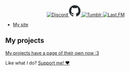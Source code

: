 <div style="text-align: center; align-content: center; margin-left: auto; margin-right: auto;">
    <a href="https://discord.com/users/718850508135333919" style="display: inline">
        <img src="https://assets-global.website-files.com/6257adef93867e50d84d30e2/636e0a69f118df70ad7828d4_icon_clyde_blurple_RGB.svg" width="35px" height="35px" alt="Discord">
    </a>
    <a href="https://github.com/strawmelonjuice/">
        <img src="/assets/img/svg/github-mark.svg" height="35px" alt="GitHub">
    </a>
    <a href="https://tumblr.com/strawmelonjuice/">
        <img src="https://assets.tumblr.com/pop/manifest/favicon-cfddd25f.svg" height="35px" alt="Tumblr">
    </a>     
    <a href="https://www.last.fm/user/strawmelonjuice">
        <img src="https://www.last.fm/static/images/lastfm_avatar_applemusic.b06eb8ad89be.png" height="35px" alt="Last.FM">
    </a>
</div>

- [My site](https://strawmelonjuice.com/)

## My projects
[My projects have a page of their own now :3](/?p=projects)

Like what I do? [Support me! ❤️](/?p=support)